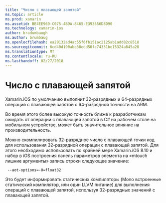 ```yaml
---
title: "Число с плавающей запятой"
ms.topic: article
ms.prod: xamarin
ms.assetid: BE4EE969-C075-4B9A-8465-E393556D8D90
ms.technology: xamarin-ios
author: bradumbaugh
ms.author: brumbaug
ms.openlocfilehash: ea29132ad4ac55f6fb151ac2125ab1add82c8518
ms.sourcegitcommit: 6cd40d190abe38edd50fc74331be15324a845a28
ms.translationtype: MT
ms.contentlocale: ru-RU
ms.lasthandoff: 02/27/2018
---
```

# <a name="floating-point"></a>Число с плавающей запятой

Xamarin.iOS по умолчанию выполнит 32-разрядных и 64-разрядных операций с плавающей запятой с 64-разрядной точности на ARM.  

Во время этого более высокую точность ближе к разработчикам ожидать от операции с плавающей запятой в C# на рабочем столе на мобильном устройстве, может быть значительное влияние на производительность.

Можно скомпилировать 32-разрядное число с плавающей точки код для использования 32-разрядной операции с плавающей запятой.  Для этого необходимо использовать по крайней мере Xamarin.iOS 8.10 и набор в iOS построения панель параметров элемента на «mtouch лишние аргументы» запись строки следующее значение:

     --aot-options=-O=float32

Это будет информировать статических компиляторы (Mono встроенные статический компилятор, или один LLVM питание) для выполнения операций с плавающей запятой, используя 32-разрядных значений с плавающей запятой.
